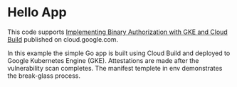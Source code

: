 # Hello App

This code supports [Implementing Binary Authorization with GKE and Cloud Build](https://cloud.google.com/solutions/binary-auth-with-cloud-build-and-gke)
published on cloud.google.com.

In this example the simple Go app is built using Cloud Build and deployed to Google
Kubernetes Engine (GKE). Attestations are made after the vulnerability scan completes.
The manifest templete in env demonstrates the break-glass process.